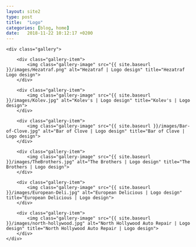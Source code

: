 ```yaml
---
layout: site2
type: post
title:  "Logo"
categories: [blog, home]
date:   2018-11-22 10:12:17 +0200
---
```


<div class="container">

	<div class="gallery">

		<div class="gallery-item">
			<img class="gallery-image" src="{{ site.baseurl }}/images/Hezatraf.png" alt="Hezatraf | Logo design" title="Hezatraf Logo design">
		</div>

		<div class="gallery-item">
			<img class="gallery-image" src="{{ site.baseurl }}/images/Kolev.jpg" alt="Kolev's | Logo design" title="Kolev's | Logo design">
		</div>

		<div class="gallery-item">
			<img class="gallery-image" src="{{ site.baseurl }}/images/Bar-of-Clove.jpg" alt="Bar of Clove | Logo design" title="Bar of Clove | Logo design">
		</div>

		<div class="gallery-item">
			<img class="gallery-image" src="{{ site.baseurl }}/images/TheBrothers.jpg" alt="The Brothers | Logo design" title="The Brothers | Logo design">
		</div>

		<div class="gallery-item">
			<img class="gallery-image" src="{{ site.baseurl }}/images/European-Deli.jpg" alt="European Delicious | Logo design" title="European Delicious | Logo design">
		</div>

		<div class="gallery-item">
			<img class="gallery-image" src="{{ site.baseurl }}/images/north-hollywood.jpg" alt="North Hollywood Auto Repair | Logo design" title="North Hollywood Auto Repair | Logo design">
		</div>
	</div>

</div>
